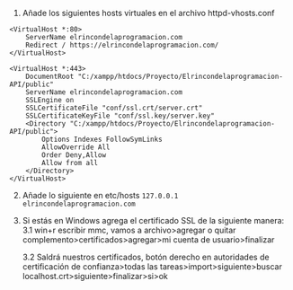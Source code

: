 
1. Añade los siguientes hosts virtuales en el archivo httpd-vhosts.conf

```
<VirtualHost *:80>
    ServerName elrincondelaprogramacion.com
    Redirect / https://elrincondelaprogramacion.com/
</VirtualHost>

<VirtualHost *:443>
    DocumentRoot "C:/xampp/htdocs/Proyecto/Elrincondelaprogramacion-API/public"
    ServerName elrincondelaprogramacion.com
    SSLEngine on
    SSLCertificateFile "conf/ssl.crt/server.crt"
    SSLCertificateKeyFile "conf/ssl.key/server.key"
    <Directory "C:/xampp/htdocs/Proyecto/Elrincondelaprogramacion-API/public">
        Options Indexes FollowSymLinks     
        AllowOverride All
        Order Deny,Allow
        Allow from all     
    </Directory> 
</VirtualHost>
```
2. Añade lo siguiente en etc/hosts `127.0.0.1 elrincondelaprogramacion.com`

3. Si estás en Windows agrega el certificado SSL de la siguiente manera:
    3.1 win+r escribir mmc, vamos a archivo>agregar o quitar complemento>certificados>agregar>mi cuenta de usuario>finalizar

    3.2 Saldrá nuestros certificados, botón derecho en autoridades de certificación de confianza>todas las tareas>import>siguiente>buscar localhost.crt>siguiente>finalizar>si>ok
